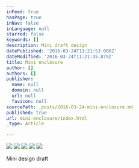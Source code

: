 ```yaml
---
inFeed: true
hasPage: true
inNav: false
inLanguage: null
starred: false
keywords: []
description: Mini draft design
datePublished: '2016-03-24T11:21:53.086Z'
dateModified: '2016-03-24T11:21:35.879Z'
title: Mini enclosure
author: []
authors: []
publisher:
  name: null
  domain: null
  url: null
  favicon: null
sourcePath: _posts/2016-03-24-mini-enclosure.md
published: true
url: mini-enclosure/index.html
_type: Article

---
```

![](https://the-grid-user-content.s3-us-west-2.amazonaws.com/cd142d17-516c-4905-80d4-3ecd6c4f58d7.jpg)
![](https://the-grid-user-content.s3-us-west-2.amazonaws.com/69a24cb8-7afc-4ee6-8b84-ddb3d4ec00e4.jpg)
![](https://the-grid-user-content.s3-us-west-2.amazonaws.com/d2289b48-ee3c-4ec8-811f-f2d33a2e67ef.jpg)
![](https://the-grid-user-content.s3-us-west-2.amazonaws.com/2c0f4c45-869c-4b66-8b8e-a0a93e87352f.jpg)
![](https://the-grid-user-content.s3-us-west-2.amazonaws.com/a5878f9b-4b51-4a60-a20b-a52bc019592e.jpg)

Mini design draft